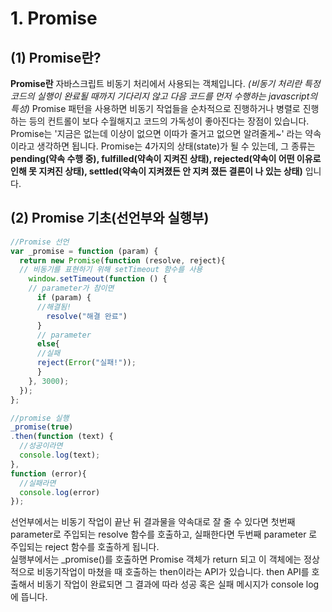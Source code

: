 # 1. Promise
## (1) Promise란?
**Promise란** 
자바스크립트 비동기 처리에서 사용되는 객체입니다.
*(비동기 처리란 특정 코드의 실행이 완료될 때까지 기다리지 않고 다음 코드를 먼저 수행하는 javascript의 특성)*
Promise 패턴을 사용하면 비동기 작업들을 순차적으로 진행하거나 병렬로 진행하는 등의 컨트롤이 보다 수월해지고 코드의 가독성이 좋아진다는 장점이 있습니다.
Promise는 '지금은 없는데 이상이 없으면 이따가 줄거고 없으면 알려줄게~' 라는 약속이라고 생각하면 됩니다. Promise는 4가지의 상태(state)가 될 수 있는데, 
그 종류는 
**pending(약속 수행 중), fulfilled(약속이 지켜진 상태), rejected(약속이 어떤 이유로 인해 못 지켜진 상태), settled(약속이 지켜졌든 안 지켜
졌든 결론이 나 있는 상태)**
입니다.

## (2) Promise 기초(선언부와 실행부)
```javascript
//Promise 선언
var _promise = function (param) {
  return new Promise(function (resolve, reject){
  // 비동기를 표현하기 위해 setTimeout 함수를 사용
    window.setTimeout(function () {
    // parameter가 참이면
      if (param) {
      //해결됨!
        resolve("해결 완료")
      }
      // parameter
      else{
      //실패
      reject(Error("실패!"));
      }
    }, 3000);
  }); 
};

//promise 실행
_promise(true)
.then(function (text) {
  //성공이라면
  console.log(text);
},
function (error){
  //실패라면
  console.log(error)
});
```
선언부에서는 비동기 작업이 끝난 뒤 결과물을 약속대로 잘 줄 수 있다면 첫번째 parameter로 주입되는 resolve 함수를 호출하고, 실패한다면 두번째 parameter
로 주입되는 reject 함수를 호출하게 됩니다.<br>
실행부에서는 _promise()를 호출하면 Promise 객체가 return 되고 이 객체에는 정상적으로 비동기작업이 마쳤을 때 호출하는 then이라는 API가 있습니다.
then API를 호출해서 비동기 작업이 완료되면 그 결과에 따라 성공 혹은 실패 메시지가 console log에 뜹니다. 
